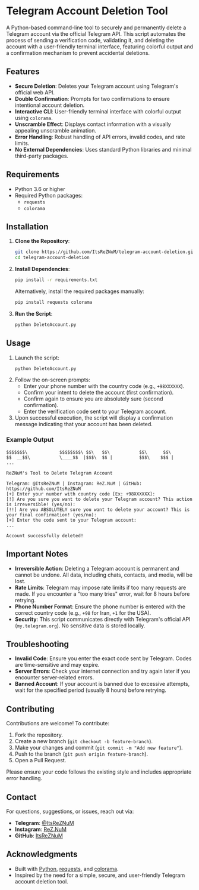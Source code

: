# Telegram Account Deletion Tool

A Python-based command-line tool to securely and permanently delete a Telegram account via the official Telegram API. This script automates the process of sending a verification code, validating it, and deleting the account with a user-friendly terminal interface, featuring colorful output and a confirmation mechanism to prevent accidental deletions.

## Features
- **Secure Deletion**: Deletes your Telegram account using Telegram's official web API.
- **Double Confirmation**: Prompts for two confirmations to ensure intentional account deletion.
- **Interactive CLI**: User-friendly terminal interface with colorful output using `colorama`.
- **Unscramble Effect**: Displays contact information with a visually appealing unscramble animation.
- **Error Handling**: Robust handling of API errors, invalid codes, and rate limits.
- **No External Dependencies**: Uses standard Python libraries and minimal third-party packages.

## Requirements
- Python 3.6 or higher
- Required Python packages:
  - `requests`
  - `colorama`

## Installation
1. **Clone the Repository**:
   ```bash
   git clone https://github.com/ItsReZNuM/telegram-account-deletion.git
   cd telegram-account-deletion
   ```

2. **Install Dependencies**:
   ```bash
   pip install -r requirements.txt
   ```
   Alternatively, install the required packages manually:
   ```bash
   pip install requests colorama
   ```

3. **Run the Script**:
   ```bash
   python DeleteAccount.py
   ```

## Usage
1. Launch the script:
   ```bash
   python DeleteAccount.py
   ```
2. Follow the on-screen prompts:
   - Enter your phone number with the country code (e.g., `+98XXXXXX`).
   - Confirm your intent to delete the account (first confirmation).
   - Confirm again to ensure you are absolutely sure (second confirmation).
   - Enter the verification code sent to your Telegram account.
3. Upon successful execution, the script will display a confirmation message indicating that your account has been deleted.

### Example Output
```
$$$$$$$\            $$$$$$$$\ $$\   $$\           $$\      $$\ 
$$  __$$\           \____$$  |$$$\  $$ |          $$$\    $$$ |
...

ReZNuM's Tool to Delete Telegram Account 

Telegram: @ItsReZNuM | Instagram: ReZ.NuM | GitHub: https://github.com/ItsReZNuM
[+] Enter your number with country code [Ex: +98XXXXXX]: 
[!] Are you sure you want to delete your Telegram account? This action is irreversible! (yes/no): 
[!!] Are you ABSOLUTELY sure you want to delete your account? This is your final confirmation! (yes/no): 
[+] Enter the code sent to your Telegram account: 
...

Account successfully deleted!
```

## Important Notes
- **Irreversible Action**: Deleting a Telegram account is permanent and cannot be undone. All data, including chats, contacts, and media, will be lost.
- **Rate Limits**: Telegram may impose rate limits if too many requests are made. If you encounter a "too many tries" error, wait for 8 hours before retrying.
- **Phone Number Format**: Ensure the phone number is entered with the correct country code (e.g., `+98` for Iran, `+1` for the USA).
- **Security**: This script communicates directly with Telegram's official API (`my.telegram.org`). No sensitive data is stored locally.

## Troubleshooting
- **Invalid Code**: Ensure you enter the exact code sent by Telegram. Codes are time-sensitive and may expire.
- **Server Errors**: Check your internet connection and try again later if you encounter server-related errors.
- **Banned Account**: If your account is banned due to excessive attempts, wait for the specified period (usually 8 hours) before retrying.

## Contributing
Contributions are welcome! To contribute:
1. Fork the repository.
2. Create a new branch (`git checkout -b feature-branch`).
3. Make your changes and commit (`git commit -m "Add new feature"`).
4. Push to the branch (`git push origin feature-branch`).
5. Open a Pull Request.

Please ensure your code follows the existing style and includes appropriate error handling.

## Contact
For questions, suggestions, or issues, reach out via:
- **Telegram**: [@ItsReZNuM](https://t.me/ItsReZNuM)
- **Instagram**: [ReZ.NuM](https://instagram.com/ReZ.NuM)
- **GitHub**: [ItsReZNuM](https://github.com/ItsReZNuM)

## Acknowledgments
- Built with [Python](https://www.python.org/), [requests](https://requests.readthedocs.io/), and [colorama](https://pypi.org/project/colorama/).
- Inspired by the need for a simple, secure, and user-friendly Telegram account deletion tool.